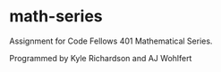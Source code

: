 # math-series
Assignment for Code Fellows 401 Mathematical Series.

Programmed by Kyle Richardson and AJ Wohlfert
